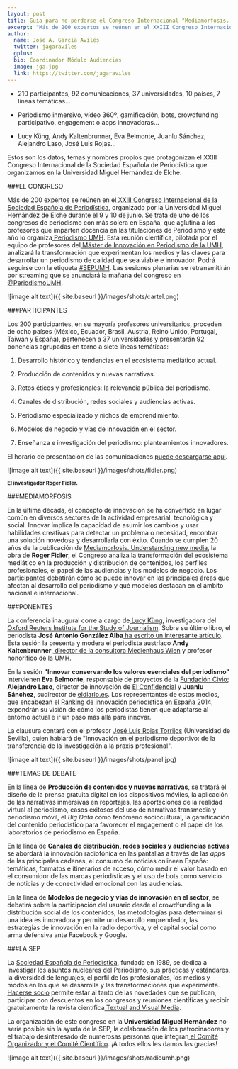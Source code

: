 ```yaml
---
layout: post
title: Guía para no perderse el Congreso Internacional "Mediamorfosis. Perspectivas sobre la innovación en Periodismo" (9 y 10 de junio)
excerpt: "Más de 200 expertos se reúnen en el XXIII Congreso Internacional de la Sociedad Española de Periodística, organizado por la Universidad Miguel Hernández de Elche durante el 9 y 10 de junio. Se trata de uno de los congresos de periodismo con más solera en España, que aglutina a los profesores que imparten docencia en las titulaciones de Periodismo y este año lo organiza Periodismo UMH. Esta reunión científica, pilotada por el equipo de profesores del Máster de Innovación en Periodismo de la UMH, analizará la transformación que experimentan los medios y las claves para desarrollar un periodismo de calidad que sea viable e innovador."
author:
  name: Jose A. García Avilés
  twitter: jagaraviles
  gplus:  
  bio: Coordinador Módulo Audiencias
  image: jga.jpg
  link: https://twitter.com/jagaraviles
---
```

- 210 participantes, 92 comunicaciones, 37 universidades, 10 países, 7 líneas temáticas…

- Periodismo inmersivo, vídeo 360º, gamificación, bots, crowdfunding participativo, engagement o apps innovadoras…

- Lucy Küng, Andy Kaltenbrunner, Eva Belmonte, Juanlu Sánchez, Alejandro Laso, José Luis Rojas…

Estos son los datos, temas y nombres propios que protagonizan el XXIII Congreso Internacional de la Sociedad Española de Periodística que organizamos en la Universidad Miguel Hernández de Elche.

###EL CONGRESO

Más de 200 expertos se reúnen en el[ XXIII Congreso Internacional de la Sociedad Española de Periodística](http://sep2017.umh.es/), organizado por la Universidad Miguel Hernández de Elche durante el 9 y 10 de junio. Se trata de uno de los congresos de periodismo con más solera en España, que aglutina a los profesores que imparten docencia en las titulaciones de Periodismo y este año lo organiza[ Periodismo UMH](https://periodismo.umh.es/). Esta reunión científica, pilotada por el equipo de profesores del[ Máster de Innovación en Periodismo de la UMH](http://mip.umh.es/), analizará la transformación que experimentan los medios y las claves para desarrollar un periodismo de calidad que sea viable e innovador.  Podrá seguirse con la etiqueta [#SEPUMH](https://twitter.com/search?f=tweets&q=%23SEPUMH&src=typd). Las sesiones plenarias se retransmitirán por streaming que se anunciará la mañana del congreso en [@PeriodismoUMH](https://twitter.com/PeriodismoUMH).

![image alt text]({{ site.baseurl }}/images/shots/cartel.png)

###PARTICIPANTES

Los 200 participantes, en su mayoría profesores universitarios, proceden de ocho países (México, Ecuador, Brasil, Austria, Reino Unido, Portugal, Taiwán y España), pertenecen a 37 universidades y presentarán 92 ponencias agrupadas en torno a siete líneas temáticas:

1. Desarrollo histórico y tendencias en el ecosistema mediático actual.

2. Producción de contenidos y nuevas narrativas.

3. Retos éticos y profesionales: la relevancia pública del periodismo.

4. Canales de distribución, redes sociales y audiencias activas.

5. Periodismo especializado y nichos de emprendimiento.

6. Modelos de negocio y vías de innovación en el sector.

7. Enseñanza e investigación del periodismo: planteamientos innovadores.

El horario de presentación de las comunicaciones [puede descargarse aquí](http://sep2017.umh.es/comunicaciones.pdf).

![image alt text]({{ site.baseurl }}/images/shots/fidler.png)

<sup>**El investigador Roger Fidler.**

###MEDIAMORFOSIS

En la última década, el concepto de innovación se ha convertido en lugar común en diversos sectores de la actividad empresarial, tecnológica y social. Innovar implica la capacidad de asumir los cambios y usar habilidades creativas para detectar un problema o necesidad, encontrar una solución novedosa y desarrollarla con éxito. Cuando se cumplen 20 años de la publicación de [Mediamorfosis. Understanding new media](https://books.google.es/books/about/Mediamorphosis.html?id=Y2gcG1qCFFoC&redir_esc=y), la obra de **Roger Fidler**, el Congreso analiza la transformación del ecosistema mediático en la producción y distribución de contenidos, los perfiles profesionales, el papel de las audiencias y los modelos de negocio.  Los participantes debatirán cómo se puede innovar en las principales áreas que afectan al desarrollo del periodismo y qué modelos destacan en el ámbito nacional e internacional.

###PONENTES

La conferencia inaugural corre a cargo de[ Lucy Küng](http://www.lucykung.com/), investigadora del[ Oxford Reuters Institute for the Study of Journalism](http://reutersinstitute.politics.ox.ac.uk/). Sobre su último libro, el periodista **José Antonio González Alba**[ ha escrito un interesante artículo](http://lacontradejaen.com/innovacion-lideres-noticias-digitales-claves-exito/). Esta sesión la presenta y modera el periodista austríaco **Andy Kaltenbrunner**,[ director de la consultora Medienhaus Wien](http://www.medienhaus-wien.at/cgi-bin/page.pl?id=13;lang=de) y profesor honorífico de la UMH.

En la sesión **"Innovar conservando los valores esenciales del periodismo"** intervienen **Eva Belmonte**, responsable de proyectos de la [Fundación Civio](http://www.civio.es/); **Alejandro Laso**, director de innovación de [El Confidencial](http://www.elconfidencial.com/) y **Juanlu Sánchez**, sudirector de [eldiario.es](http://www.eldiario.es/). Los representantes de estos medios, que encabezan el [Ranking de innovación periodística en España 2014](http://mip.umh.es/ranking/), expondrán su visión de cómo los periodistas tienen que adaptarse al entorno actual e ir un paso más allá para innovar.

La clausura contará con el profesor [José Luis Rojas Torrijos](http://periodismodeportivodecalidad.blogspot.com.es/) (Universidad de Sevilla), quien hablará de "Innovación en el periodismo deportivo: de la transferencia de la investigación a la praxis profesional".

![image alt text]({{ site.baseurl }}/images/shots/panel.jpg)

###TEMAS DE DEBATE

En la línea de **Producción de contenidos y nuevas narrativas**, se tratará el diseño de la prensa gratuita digital en los dispositivos móviles, la aplicación de las narrativas inmersivas en reportajes, las aportaciones de la realidad virtual al periodismo, casos exitosos del uso de narrativas transmedia y periodismo móvil, el _Big Data_ como fenómeno sociocultural, la gamificación del contenido periodístico para favorecer el engagement o el papel de los laboratorios de periodismo en España.

En la línea de **Canales de distribución, redes sociales y audiencias activas** se abordará la innovación radiofónica en las pantallas a través de las *apps* de las principales cadenas, el consumo de noticias onlineen España: temáticas, formatos e itinerarios de acceso, cómo medir el valor basado en el consumidor de las marcas periodísticas y el uso de bots como servicio de noticias y de conectividad emocional con las audiencias.

En la línea de **Modelos de negocio y vías de innovación en el sector**, se debatirá sobre la participación del usuario desde el crowdfunding a la distribución social de los contenidos, las metodologías para determinar si una idea es innovadora y permite un desarrollo emprendedor, las estrategias de innovación en la radio deportiva, y el capital social como arma defensiva ante Facebook y Google.

###LA SEP

La [Sociedad Española de Periodística](http://www.periodistica.es/), fundada en 1989, se dedica a investigar los asuntos nucleares del Periodismo, sus prácticas y estándares, la diversidad de lenguajes, el perfil de los profesionales, los medios y modos en los que se desarrolla y  las transformaciones que experimenta.[ Hacerse socio](http://www.periodistica.es/sep2016r/index.php/sep/como-hacerse-socio) permite estar al tanto de las novedades que se publican, participar con descuentos en los congresos y reuniones científicas y recibir gratuitamente la revista científica[ Textual and Visual Media](http://textualvisualmedia.com/es/).

La organización de este congreso en la **Universidad Miguel Hernández** no sería posible sin la ayuda de la SEP, la colaboración de los patrocinadores y el trabajo desinteresado de numerosas personas que integran[ el Comité Organizador y el Comité Científico](http://sep2017.umh.es/#comites). ¡A todos ellos les damos las gracias!

![image alt text]({{ site.baseurl }}/images/shots/radioumh.png)
